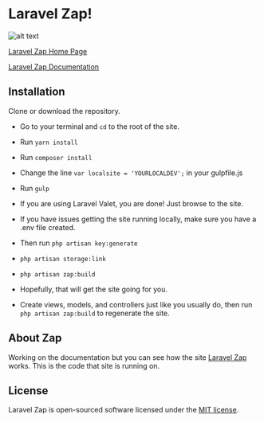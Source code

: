 # Laravel Zap!

![alt text](https://github.com/asugrad/laravelzap/blob/master/resources/assets/img/browser.png "Laravel Zap")

[Laravel Zap Home Page](https://laravelzap.infinitydirect.com)

[Laravel Zap Documentation](https://laravelzap.infinitydirect.com/documentation/)

## Installation
Clone or download the repository.
- Go to your terminal and `cd` to the root of the site.
- Run `yarn install`
- Run `composer install`
- Change the line `var localsite = 'YOURLOCALDEV';` in your gulpfile.js
- Run `gulp`
- If you are using Laravel Valet, you are done! Just browse to the site.
- If you have issues getting the site running locally, make sure you have a .env file created.
- Then run `php artisan key:generate`
- `php artisan storage:link`
- `php artisan zap:build`
- Hopefully, that will get the site going for you.

- Create views, models, and controllers just like you usually do, then run `php artisan zap:build` to regenerate the site.

## About Zap
Working on the documentation but you can see how the site [Laravel Zap](https://laravelzap.infinitydirect.com) works.
This is the code that site is running on.

## License

Laravel Zap is open-sourced software licensed under the [MIT license](http://opensource.org/licenses/MIT).
